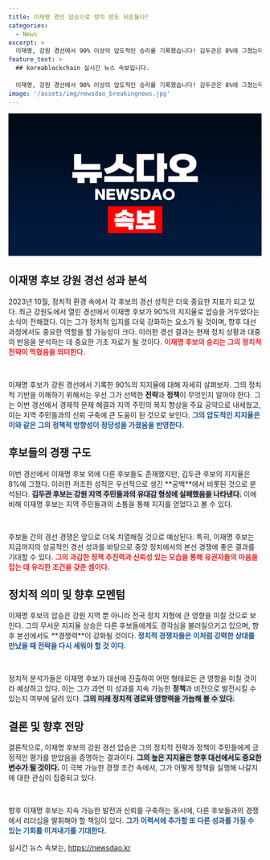 ```yaml
---
title: 이재명 경선 압승으로 정치 판도 뒤흔들다!
categories:
  - News
excerpt: >
  이재명, 강원 경선에서 90% 이상의 압도적인 승리를 기록했습니다! 김두관은 8%에 그쳤는데, 이 결과가 향후 대선에 미치는 영향은? 클릭하여 자세히 알아보세요!
feature_text: >
  ## koreablockchain 실시간 뉴스 속보입니다.

  이재명, 강원 경선에서 90% 이상의 압도적인 승리를 기록했습니다! 김두관은 8%에 그쳤는데, 이 결과가 향후 대선에 미치는 영향은? 클릭하여 자세히 알아보세요!
image: '/assets/img/newsdao_breakingnews.jpg'
---
```


<p><img src="/assets/img/newsdao_breakingnews.jpg" alt="koreablockchain 속보" /></p>

<h2 data-ke-size="size26">이재명 후보 강원 경선 성과 분석</h2>

<p data-ke-size="size16">2023년 10월, 정치적 환경 속에서 각 후보의 경선 성적은 더욱 중요한 지표가 되고 있다. 최근 강원도에서 열린 경선에서 이재명 후보가 90%의 지지율로 압승을 거두었다는 소식이 전해졌다. 이는 그가 정치적 입지를 더욱 강화하는 요소가 될 것이며, 향후 대선 과정에서도 중요한 역할을 할 가능성이 크다. 이러한 경선 결과는 현재 정치 상황과 대중의 반응을 분석하는 데 중요한 기초 자료가 될 것이다. <b><span style="color: #ee2323;">이재명 후보의 승리는 그의 정치적 전략이 먹혔음을 의미한다.</span></b></p>

<p data-ke-size="size16">&nbsp;</p>

<p>이재명 후보가 강원 경선에서 기록한 90%의 지지율에 대해 자세히 살펴보자. 그의 정치적 기반을 이해하기 위해서는 우선 그가 선택한 <strong>전략</strong>과 <strong>정책</strong>이 무엇인지 알아야 한다. 그는 이번 경선에서 경제적 문제 해결과 지역 주민의 복지 향상을 주요 공약으로 내세웠고, 이는 지역 주민들과의 신뢰 구축에 큰 도움이 된 것으로 보인다. <b><span style="color: #1a5490;">그의 압도적인 지지율은 이와 같은 그의 정책적 방향성이 정당성을 가졌음을 반영한다.</span></b></p>

<h2 data-ke-size="size26">후보들의 경쟁 구도</h2>

<p data-ke-size="size16">이번 경선에서 이재명 후보 외에 다른 후보들도 존재했지만, 김두관 후보의 지지율은 8%에 그쳤다. 이러한 저조한 성적은 우선적으로 생긴 **공백**에서 비롯된 것으로 분석된다. <b><span style="background-color: #21538527;">김두관 후보는 강원 지역 주민들과의 유대감 형성에 실패했음을 나타낸다.</span></b> 이에 비해 이재명 후보는 지역 주민들과의 소통을 통해 지지를 얻었다고 볼 수 있다.</p>

<p data-ke-size="size16">&nbsp;</p>

<p>후보들 간의 경선 경쟁은 앞으로 더욱 치열해질 것으로 예상된다. 특히, 이재명 후보는 지금까지의 성공적인 경선 성과를 바탕으로 중앙 정치에서의 본선 경쟁에 좋은 결과를 기대할 수 있다. <b><span style="color: #ee2323;">그의 과감한 정책 추진력과 신뢰성 있는 모습을 통해 유권자들의 마음을 잡는 데 유리한 조건을 갖춘 셈이다.</span></b></p>

<h2 data-ke-size="size26">정치적 의미 및 향후 모멘텀</h2>

<p data-ke-size="size16">이재명 후보의 압승은 강원 지역 뿐 아니라 전국 정치 지형에 큰 영향을 미칠 것으로 보인다. 그의 무서운 지지율 상승은 다른 후보들에게도 경각심을 불러일으키고 있으며, 향후 본선에서도 **경쟁력**이 강화될 것이다. <b><span style="color: #1a5490;">정치적 경쟁자들은 이처럼 강력한 상대를 만났을 때 전략을 다시 세워야 할 것 이다.</span></b></p>

<p data-ke-size="size16">&nbsp;</p>

<p>정치적 분석가들은 이재명 후보가 대선에 진출하여 어떤 형태로든 큰 영향을 미칠 것이라 예상하고 있다. 이는 그가 과연 이 성과를 지속 가능한 <strong>정책</strong>과 비전으로 발전시킬 수 있는지 여부에 달려 있다. <b><span style="background-color: #21538527;">그의 미래 정치적 경로와 영향력을 가늠해 볼 수 있다.</span></b></p>

<h2 data-ke-size="size26">결론 및 향후 전망</h2>

<p data-ke-size="size16">결론적으로, 이재명 후보의 강원 경선 압승은 그의 정치적 전략과 정책이 주민들에게 긍정적인 평가를 받았음을 증명하는 결과이다. <b><span style="background-color: #21538527;">그의 높은 지지율은 향후 대선에서도 중요한 변수가 될 것이다.</span></b> 이 극복 가능한 경쟁 조건 속에서, 그가 어떻게 정책을 실행해 나갈지에 대한 관심이 집중되고 있다.</p>

<p data-ke-size="size16">&nbsp;</p>

<p>향후 이재명 후보는 지속 가능한 발전과 신뢰를 구축하는 동시에, 다른 후보들과의 경쟁에서 리더십을 발휘해야 할 책임이 있다. <b><span style="color: #1a5490;">그가 이력서에 추가할 또 다른 성과를 가질 수 있는 기회를 이겨내기를 기대한다.</span></b></p>
실시간 뉴스 속보는, <a href="https://newsdao.kr" rel="dofollow">https://newsdao.kr</a>


